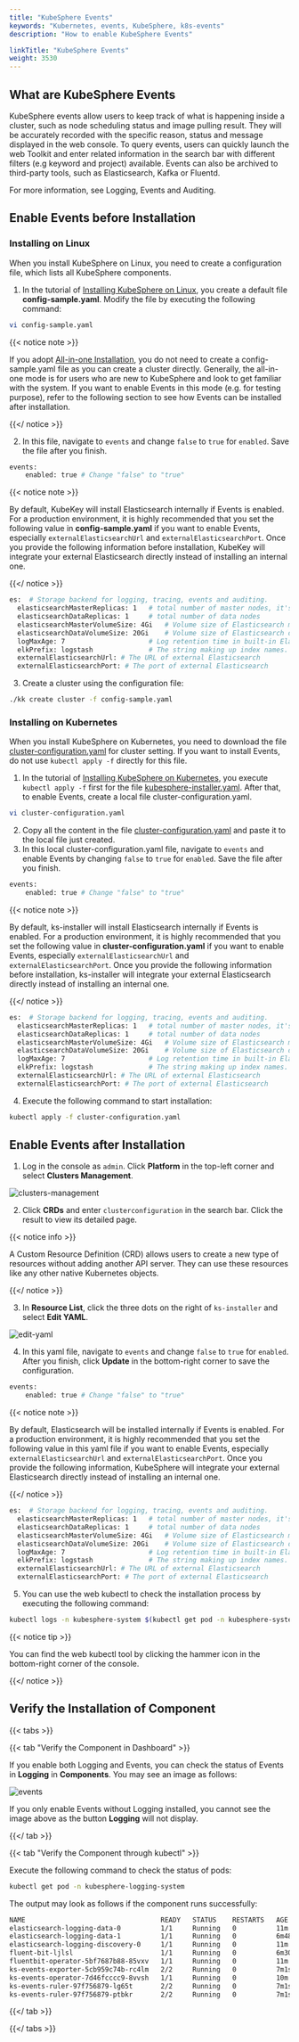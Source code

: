```yaml
---
title: "KubeSphere Events"
keywords: "Kubernetes, events, KubeSphere, k8s-events"
description: "How to enable KubeSphere Events"

linkTitle: "KubeSphere Events"
weight: 3530
---
```


## What are KubeSphere Events

KubeSphere events allow users to keep track of what is happening inside a cluster, such as node scheduling status and image pulling result. They will be accurately recorded with the specific reason, status and message displayed in the web console. To query events, users can quickly launch the web Toolkit and enter related information in the search bar with different filters (e.g keyword and project) available. Events can also be archived to third-party tools, such as Elasticsearch, Kafka or Fluentd.

For more information, see Logging, Events and Auditing.

## Enable Events before Installation

### Installing on Linux

When you install KubeSphere on Linux, you need to create a configuration file, which lists all KubeSphere components.

1. In the tutorial of [Installing KubeSphere on Linux](../../installing-on-linux/introduction/multioverview/), you create a default file **config-sample.yaml**. Modify the file by executing the following command:

```bash
vi config-sample.yaml
```

{{< notice note >}}

If you adopt [All-in-one Installation](../../quick-start/all-in-one-on-linux/), you do not need to create a config-sample.yaml file as you can create a cluster directly. Generally, the all-in-one mode is for users who are new to KubeSphere and look to get familiar with the system. If you want to enable Events in this mode (e.g. for testing purpose), refer to the following section to see how Events can be installed after installation.

{{</ notice >}}

2. In this file, navigate to `events` and change `false` to `true` for `enabled`. Save the file after you finish.

```bash
events:
    enabled: true # Change "false" to "true"
```

{{< notice note >}}

By default, KubeKey will install Elasticsearch internally if Events is enabled. For a production environment, it is highly recommended that you set the following value in **config-sample.yaml** if you want to enable Events, especially `externalElasticsearchUrl` and `externalElasticsearchPort`. Once you provide the following information before installation, KubeKey will integrate your external Elasticsearch directly instead of installing an internal one.

{{</ notice >}}

```bash
es:  # Storage backend for logging, tracing, events and auditing.
  elasticsearchMasterReplicas: 1   # total number of master nodes, it's not allowed to use even number
  elasticsearchDataReplicas: 1     # total number of data nodes
  elasticsearchMasterVolumeSize: 4Gi   # Volume size of Elasticsearch master nodes
  elasticsearchDataVolumeSize: 20Gi    # Volume size of Elasticsearch data nodes
  logMaxAge: 7                     # Log retention time in built-in Elasticsearch, it is 7 days by default.
  elkPrefix: logstash              # The string making up index names. The index name will be formatted as ks-<elk_prefix>-log
  externalElasticsearchUrl: # The URL of external Elasticsearch
  externalElasticsearchPort: # The port of external Elasticsearch
```

3. Create a cluster using the configuration file:

```bash
./kk create cluster -f config-sample.yaml
```

### **Installing on Kubernetes**

When you install KubeSphere on Kubernetes, you need to download the file [cluster-configuration.yaml](https://raw.githubusercontent.com/kubesphere/ks-installer/master/deploy/cluster-configuration.yaml) for cluster setting. If you want to install Events, do not use `kubectl apply -f` directly for this file.

1. In the tutorial of [Installing KubeSphere on Kubernetes](../../installing-on-kubernetes/introduction/overview/), you execute `kubectl apply -f` first for the file [kubesphere-installer.yaml](https://raw.githubusercontent.com/kubesphere/ks-installer/master/deploy/kubesphere-installer.yaml). After that, to enable Events, create a local file cluster-configuration.yaml.

```bash
vi cluster-configuration.yaml
```

2. Copy all the content in the file [cluster-configuration.yaml](https://raw.githubusercontent.com/kubesphere/ks-installer/master/deploy/cluster-configuration.yaml) and paste it to the local file just created.
3. In this local cluster-configuration.yaml file, navigate to `events` and enable Events by changing `false` to `true` for `enabled`. Save the file after you finish.

```bash
events:
    enabled: true # Change "false" to "true"
```

{{< notice note >}}

By default, ks-installer will install Elasticsearch internally if Events is enabled. For a production environment, it is highly recommended that you set the following value in **cluster-configuration.yaml** if you want to enable Events, especially `externalElasticsearchUrl` and `externalElasticsearchPort`. Once you provide the following information before installation, ks-installer will integrate your external Elasticsearch directly instead of installing an internal one.

{{</ notice >}}

```bash
es:  # Storage backend for logging, tracing, events and auditing.
  elasticsearchMasterReplicas: 1   # total number of master nodes, it's not allowed to use even number
  elasticsearchDataReplicas: 1     # total number of data nodes
  elasticsearchMasterVolumeSize: 4Gi   # Volume size of Elasticsearch master nodes
  elasticsearchDataVolumeSize: 20Gi    # Volume size of Elasticsearch data nodes
  logMaxAge: 7                     # Log retention time in built-in Elasticsearch, it is 7 days by default.
  elkPrefix: logstash              # The string making up index names. The index name will be formatted as ks-<elk_prefix>-log
  externalElasticsearchUrl: # The URL of external Elasticsearch
  externalElasticsearchPort: # The port of external Elasticsearch
```

4. Execute the following command to start installation:

```bash
kubectl apply -f cluster-configuration.yaml
```

## Enable Events after Installation

1. Log in the console as `admin`. Click **Platform** in the top-left corner and select **Clusters Management**.

![clusters-management](https://ap3.qingstor.com/kubesphere-website/docs/20200828111130.png)

2. Click **CRDs** and enter `clusterconfiguration` in the search bar. Click the result to view its detailed page.

{{< notice info >}}

A Custom Resource Definition (CRD) allows users to create a new type of resources without adding another API server. They can use these resources like any other native Kubernetes objects.

{{</ notice >}}

3. In **Resource List**, click the three dots on the right of `ks-installer` and select **Edit YAML**.

![edit-yaml](https://ap3.qingstor.com/kubesphere-website/docs/20200827182002.png)

4. In this yaml file, navigate to `events` and change `false` to `true` for `enabled`. After you finish, click **Update** in the bottom-right corner to save the configuration.

```bash
events:
    enabled: true # Change "false" to "true"
```

{{< notice note >}}

By default, Elasticsearch will be installed internally if Events is enabled. For a production environment, it is highly recommended that you set the following value in this yaml file if you want to enable Events, especially `externalElasticsearchUrl` and `externalElasticsearchPort`. Once you provide the following information, KubeSphere will integrate your external Elasticsearch directly instead of installing an internal one.

{{</ notice >}}

```bash
es:  # Storage backend for logging, tracing, events and auditing.
  elasticsearchMasterReplicas: 1   # total number of master nodes, it's not allowed to use even number
  elasticsearchDataReplicas: 1     # total number of data nodes
  elasticsearchMasterVolumeSize: 4Gi   # Volume size of Elasticsearch master nodes
  elasticsearchDataVolumeSize: 20Gi    # Volume size of Elasticsearch data nodes
  logMaxAge: 7                     # Log retention time in built-in Elasticsearch, it is 7 days by default.
  elkPrefix: logstash              # The string making up index names. The index name will be formatted as ks-<elk_prefix>-log
  externalElasticsearchUrl: # The URL of external Elasticsearch
  externalElasticsearchPort: # The port of external Elasticsearch
```

5. You can use the web kubectl to check the installation process by executing the following command:

```bash
kubectl logs -n kubesphere-system $(kubectl get pod -n kubesphere-system -l app=ks-install -o jsonpath='{.items[0].metadata.name}') -f
```

{{< notice tip >}}

You can find the web kubectl tool by clicking the hammer icon in the bottom-right corner of the console.

{{</ notice >}}

## Verify the Installation of Component

{{< tabs >}}

{{< tab "Verify the Component in Dashboard" >}}

If you enable both Logging and Events, you can check the status of Events in **Logging** in **Components**. You may see an image as follows:

![events](https://ap3.qingstor.com/kubesphere-website/docs/events.png)

If you only enable Events without Logging installed, you cannot see the image above as the button **Logging** will not display.

{{</ tab >}}

{{< tab "Verify the Component through kubectl" >}}

Execute the following command to check the status of pods:

```bash
kubectl get pod -n kubesphere-logging-system
```

The output may look as follows if the component runs successfully:

```bash
NAME                                  READY   STATUS    RESTARTS   AGE
elasticsearch-logging-data-0          1/1     Running   0          11m
elasticsearch-logging-data-1          1/1     Running   0          6m48s
elasticsearch-logging-discovery-0     1/1     Running   0          11m
fluent-bit-ljlsl                      1/1     Running   0          6m30s
fluentbit-operator-5bf7687b88-85vxv   1/1     Running   0          11m
ks-events-exporter-5cb959c74b-rc4lm   2/2     Running   0          7m1s
ks-events-operator-7d46fcccc9-8vvsh   1/1     Running   0          10m
ks-events-ruler-97f756879-lg65t       2/2     Running   0          7m1s
ks-events-ruler-97f756879-ptbkr       2/2     Running   0          7m1s
```

{{</ tab >}}

{{</ tabs >}}

